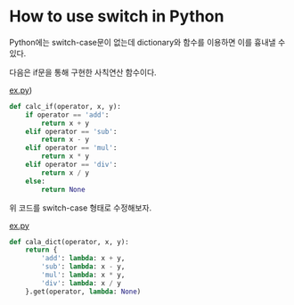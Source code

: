 # How to use switch in Python

Python에는 switch-case문이 없는데 dictionary와 함수를 이용하면 이를 흉내낼 수 있다.  

다음은 if문을 통해 구현한 사칙연산 함수이다. 

[ex.py](./ex.py))
```python
def calc_if(operator, x, y):
    if operator == 'add':
        return x + y
    elif operator == 'sub':
        return x - y
    elif operator == 'mul':
        return x * y
    elif operator == 'div':
        return x / y
    else:
        return None
```

위 코드를 switch-case 형태로 수정해보자. 

[ex.py](./ex.py)
```python
def cala_dict(operator, x, y):
    return {
        'add': lambda: x + y,
        'sub': lambda: x - y,
        'mul': lambda: x * y,
        'div': lambda: x / y
    }.get(operator, lambda: None)
```